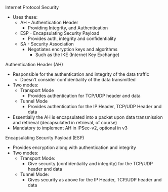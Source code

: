 Internet Protocol Security

- Uses these:
	- AH - Authentication Header
		- Providing Integrity, and Authentication
	- ESP - Encapsulating Security Payload
		- Provides auth, integrity and confidentiality
	- SA - Security Association
		- Negotiates encryption keys and algorithms
			- Such as the IKE (Internet Key Exchange)

Authentication Header (AH)
- Responsible for the authentication and integrity of the data traffic
	- Doesn't consider confidentiality of the data transmitted
- Two modes:
	- Transport Mode
		- Provides authentication for TCP/UDP header and data
	- Tunnel Mode
		- Provides authentication for the IP Header, TCP/UDP Header and data
- Essentially the AH is encapsulated into a packet upon data transmission and retrieval (decapsulated in retrieval, of course)
- Mandatory to implement AH in IPSec-v2, optional in v3

Encapsulating Security Payload (ESP)
- Provides encryption along with authentication and integrity
- Two modes:
	- Transport Mode:
		- Give security (confidentiality and integrity) for the TCP/UDP header and data
	- Tunnel Mode:
		- Gives security as above for the IP Header, TCP/UDP header and data